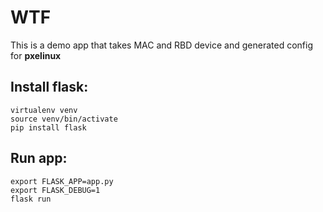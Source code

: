 WTF
===

This is a demo app that takes MAC and RBD device and generated config for **pxelinux**


Install flask:
--------------

```
virtualenv venv
source venv/bin/activate
pip install flask
```


Run app:
--------

```
export FLASK_APP=app.py
export FLASK_DEBUG=1
flask run
```

